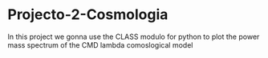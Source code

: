 # Projecto-2-Cosmologia
In this project we gonna use the CLASS modulo for python to plot the power mass spectrum of the CMD lambda comoslogical model
